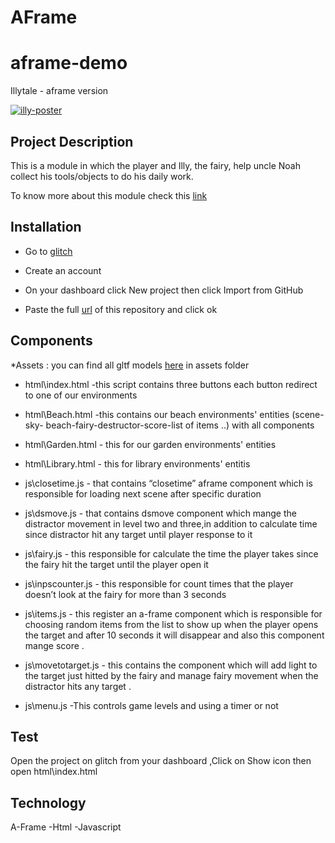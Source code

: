 # AFrame
# aframe-demo
Illytale  - aframe version


<a href="https://giphy.com/"><img src="https://media.giphy.com/media/sPLvCsgHmeRORpXqEB/giphy.gif" alt="illy-poster" border="0"></a>



## Project Description

This is a module in which the player and Illy, the fairy, help uncle Noah collect his tools/objects to do his daily work.

To know more about this module check this [link](https://drive.google.com/file/d/1Bl0U1to2vOZ4wd83phxHcwpTrgiWfMjf/view?usp=sharing)

## Installation



* Go to [glitch](https://glitch.com/)
 
* Create an account

* On your dashboard click New project then click Import from GitHub

* Paste the full [url](https://github.com/vrapeutic/AFrame.git) of this repository and click ok

## Components

*Assets : you can find all gltf models [here](https://glitch.com/edit/#!/truth-elated-ocicat?path=assets%3A1%3A0) in assets folder

* html\index.html -this script contains three buttons each button redirect to one of our environments

* html\Beach.html -this contains our beach environments' entities (scene-sky- beach-fairy-destructor-score-list of items ..) with all components

* html\Garden.html - this for our garden environments' entities

* html\Library.html - this for library environments' entitis

* js\closetime.js - that contains “closetime” aframe component which is responsible for loading next scene after specific duration

* js\dsmove.js - that contains dsmove component which mange the distractor movement in level two and three,in addition to calculate time since distractor hit any target until player response to it

* js\fairy.js - this responsible for calculate the time the player takes since the fairy hit the target until the player open it

* js\inpscounter.js - this responsible for count times that the player doesn’t look at the fairy for more than 3 seconds

 * js\items.js - this register an a-frame component which is responsible for choosing random items from the list to show up when the player opens the target and after 10 seconds it will disappear and also this component mange score .

 * js\movetotarget.js - this contains the component which will add light to the target just hitted by the fairy and manage fairy movement when the distractor hits any target .

 * js\menu.js -This controls game levels and using a timer or not
## Test 


Open the project on glitch from your dashboard ,Click on Show icon then open html\index.html

## Technology

A-Frame -Html -Javascript 